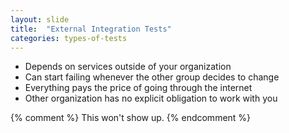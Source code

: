 ```yaml
---
layout: slide
title:  "External Integration Tests"
categories: types-of-tests
---
```


* Depends on services outside of your organization
* Can start failing whenever the other group decides to change
* Everything pays the price of going through the internet
* Other organization has no explicit obligation to work with you

{% comment %}
This won't show up.
{% endcomment %}
